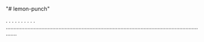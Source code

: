 "# lemon-punch"

.
.
.
.
.
.
.
.
.
.
...................................................................................................................................